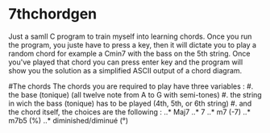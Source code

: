 # 7thchordgen
Just a samll C program to train myself into learning chords.
Once you run the program, you juste have to press a key, then it will dictate you to play a random chord
for example a Cmin7 with the bass on the 5th string.
Once you've played that chord you can press enter key and the program will show you the solution as a simplified ASCII output of a chord diagram.

#The chords
The chords you are required to play have three variables :
#. the base (tonique) (all twelve note from A to G with semi-tones)
#. the string in wich the bass (tonique) has to be played (4th, 5th, or 6th string)
#. and the chord itself, the choices are the following :
..* Maj7
..* 7
..* m7 (-7)
..* m7b5 (%)
..* diminished/diminué (°)
